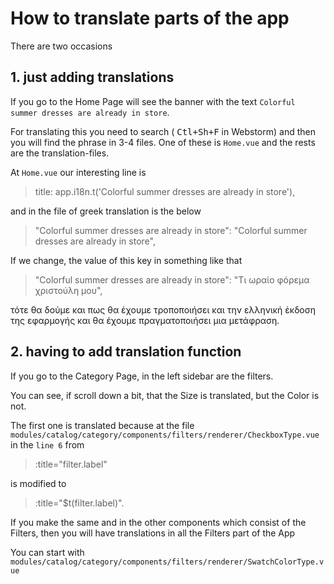 # How to translate parts of the app

There are two occasions

## 1. just adding translations

If you go to the Home Page will see the banner with the text
`Colorful summer dresses are already in store`.

For translating this you need to search ( <kbd>Ctl+Sh+F</kbd> in Webstorm)
and then you will find the phrase in 3-4 files. One of these is `Home.vue`
and the rests are the translation-files.

At `Home.vue` our interesting line is

>    title: app.i18n.t('Colorful summer dresses are already in store'),

and in the file of greek translation is the below

>    "Colorful summer dresses are already in store": "Colorful summer dresses are already in store",

If we change, the value of this key in something like that

>    "Colorful summer dresses are already in store": "Τι ωραίο φόρεμα χριστούλη μου",

τότε θα δούμε και πως θα έχουμε τροποποιήσει και την ελληνική έκδοση της εφαρμογής και θα
έχουμε πραγματοποιήσει μια μετάφραση.


## 2. having to add translation function

If you go to the Category Page, in the left sidebar are the filters.

You can see, if scroll down a bit, that the Size is translated, but the Color is not.

The first one is translated because at the file
`modules/catalog/category/components/filters/renderer/CheckboxType.vue`
in the `line 6` from

>   :title="filter.label"

is modified to

>   :title="$t(filter.label)".


If you make the same and in the other components which consist of
the Filters, then you will have translations in all the Filters part
of the App

You can start with
`modules/catalog/category/components/filters/renderer/SwatchColorType.vue`


